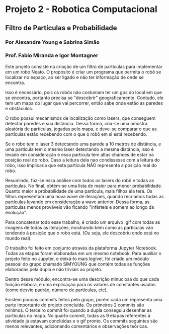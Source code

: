 ﻿# Projeto 2 - Robotica Computacional

## Filtro de Partículas e Probabilidade

### Por Alexandre Young e Sabrina Simão

### Prof. Fabio Miranda e Igor Montagner

Este projeto consiste na criação de um filtro de partículas para implementar em um robo Neato. O propósito é criar um programa que permita o robô se localizar no espaço, ao ser ligado e não ter informação de onde se encontra.

Isso é necessário, pois os robôs não costumam ter um gps do local em que se encontra, portanto precisa se "descobrir" geograficamente. Contudo, ele tem um mapa do lugar que vai percorrer, então sabe onde estão as paredes e obstáculos.

O robo possui mecanismos de localização como lasers, que conseguem detectar paredes e sua distância. Dessa forma, cria-se uma amostra aleatória de partículas, jogadas pelo mapa, e deve-se comparar o que as partículas estão recebendo com o que o robô em si está recebendo.

Se o robo tem o laser 3 detectando uma parede a 10 metros de distância, e uma partícula tem o mesmo laser detectando a mesma distância, isso é levado em consideração e essa partícula tem altas chances de estar na posição real do robo. Caso a leitura dela nao condissesse com a leitura do robo, isso implicaria que esta partícula NÃO representa a posição real do robo.

Resumindo, faz-se essa análise com todos os lasers do robô e todas as partículas. No final, obtém-se uma lista de maior para menor probabilidade. Quanto maior a probabilidade de uma particula, mais filhos ela terá.
Os filhos representam uma nova wave de iterações, quando recriamos todas as partículas levando em consideração a wave anterior. Dessa forma, as particulas menos prováveis vão ficando "inférteis e somem ao longo da evolução".

Para concatenar todo esse trabalho, é criado um arquivo .gif com todas as imagens de todas as iterações, mostrando bem como as partículas vão tendendo à posição que o robo está. (Ou seja, ele descobriu onde está no mundo real).

O trabalho foi feito em conjunto através da plataforma Jupyter Notebook. Todas as etapas foram elaboradas em um mesmo notebook. Para auxiliar o projeto feito no Jupyter, e deixá-lo mais legível, foi criado um módulo pessoal do grupo chamado SIMYOUNG que contém todas as funções elaboradas pela dupla e não triviais ao projeto.

Dentro desse módulo, encontra-se uma descrição minuciosa do que cada função elabora, e uma explicação para os valores de constantes usados (como desvio padrão, número de partículas, etc).

Existem poucos commits feitos pelo grupo, porém cada um representa uma parte importante do projeto concluída. Os primeiros 2 commits são mínimos. O terceiro commit foi quando a dupla conseguiu desenhar as partículas no mapa. No quarto commit, todas as 9 etapas referentes à atividade já estavam concluídas e o gif pronto. Os commits seguintes são menos relevantes, adicionando comentários e observações teóricas.